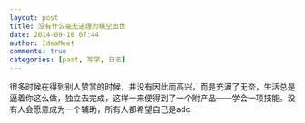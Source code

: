 ```yaml
---
layout: post
title: 没有什么毫无道理的横空出世
date: 2014-09-18 07:44
author: IdeaMeet
comments: true
categories: [past, 写字, 日志]
---
```

很多时候在得到别人赞赏的时候，并没有因此而高兴，而是充满了无奈，生活总是逼着你这么做，独立去完成，这样一来便得到了一个附产品——学会一项技能。没有人会愿意成为一个辅助，所有人都希望自己是adc
